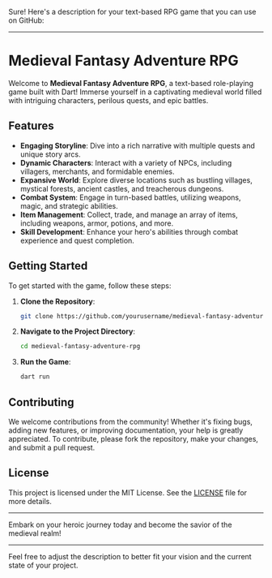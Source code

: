 Sure! Here's a description for your text-based RPG game that you can use on GitHub:

---

# Medieval Fantasy Adventure RPG

Welcome to **Medieval Fantasy Adventure RPG**, a text-based role-playing game built with Dart! Immerse yourself in a captivating medieval world filled with intriguing characters, perilous quests, and epic battles.

## Features

- **Engaging Storyline**: Dive into a rich narrative with multiple quests and unique story arcs.
- **Dynamic Characters**: Interact with a variety of NPCs, including villagers, merchants, and formidable enemies.
- **Expansive World**: Explore diverse locations such as bustling villages, mystical forests, ancient castles, and treacherous dungeons.
- **Combat System**: Engage in turn-based battles, utilizing weapons, magic, and strategic abilities.
- **Item Management**: Collect, trade, and manage an array of items, including weapons, armor, potions, and more.
- **Skill Development**: Enhance your hero's abilities through combat experience and quest completion.

## Getting Started

To get started with the game, follow these steps:

1. **Clone the Repository**:
   ```sh
   git clone https://github.com/yourusername/medieval-fantasy-adventure-rpg.git
   ```
2. **Navigate to the Project Directory**:
   ```sh
   cd medieval-fantasy-adventure-rpg
   ```
3. **Run the Game**:
   ```sh
   dart run
   ```

## Contributing

We welcome contributions from the community! Whether it's fixing bugs, adding new features, or improving documentation, your help is greatly appreciated. To contribute, please fork the repository, make your changes, and submit a pull request.

## License

This project is licensed under the MIT License. See the [LICENSE](LICENSE) file for more details.

---

Embark on your heroic journey today and become the savior of the medieval realm!

---

Feel free to adjust the description to better fit your vision and the current state of your project.
